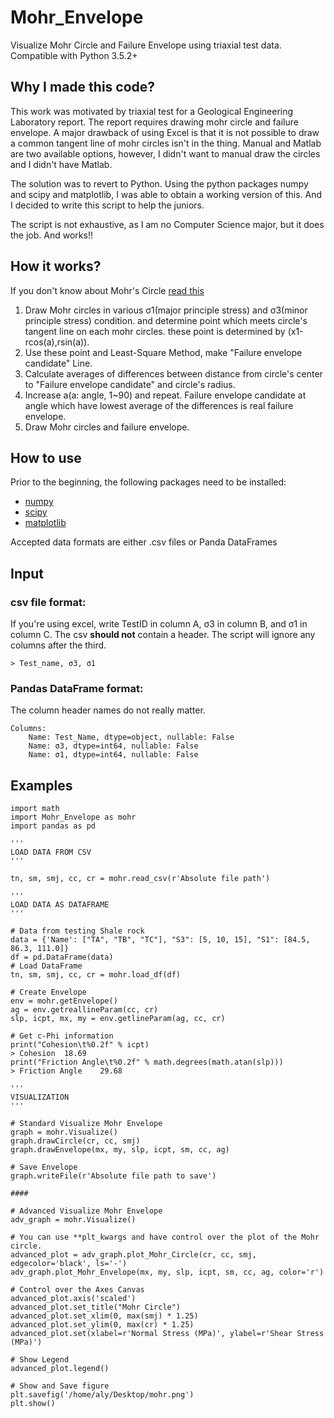 # Mohr_Envelope
Visualize Mohr Circle and Failure Envelope using triaxial test data.
Compatible with Python 3.5.2+

Why I made this code?
-------------
This work was motivated by triaxial test for a Geological Engineering Laboratory report. The report requires drawing mohr circle and failure envelope. A major drawback of using Excel is that it is not possible to draw a common tangent line of mohr circles isn't in the thing. Manual and Matlab are two available options, however, I didn't want to manual draw the circles and I didn't have Matlab.

The solution was to revert to Python. Using the python packages numpy and scipy and matplotlib, I was able to obtain a working version of this. And I decided to write this script to help the juniors.

The script is not exhaustive, as I am no Computer Science major, but it does the job. And works!!

How it works?
-------------
If you don't know about Mohr's Circle [read this](https://en.wikipedia.org/wiki/Mohr's_circle)
1. Draw Mohr circles in various σ1(major principle stress) and σ3(minor principle stress) condition. and determine point which meets circle's tangent line on each mohr circles. these point is determined by (x1-rcos(a),rsin(a)).
2. Use these point and Least-Square Method, make "Failure envelope candidate" Line. 
3. Calculate averages of differences between distance from circle's center to "Failure envelope candidate" and circle's radius.
4. Increase a(a: angle, 1~90) and repeat. Failure envelope candidate at angle which have lowest average of the differences is real failure envelope.
5. Draw Mohr circles and failure envelope.


How to use
-------------
Prior to the beginning, the following packages need to be installed:
* [numpy](http://www.numpy.org/)
* [scipy](https://www.scipy.org/)
* [matplotlib](http://matplotlib.org/)

Accepted data formats are either .csv files or Panda DataFrames

Input
-------------
### csv file format:

If you're using excel, write TestID in column A, σ3 in column B, and σ1 in column C. The csv **should not** contain a header. The script will ignore any columns after the third. 

```
> Test_name, σ3, σ1
```

### Pandas DataFrame format:

The column header names do not really matter.

```
Columns:
    Name: Test_Name, dtype=object, nullable: False
    Name: σ3, dtype=int64, nullable: False
    Name: σ1, dtype=int64, nullable: False
```

Examples
-------------


```python3
import math
import Mohr_Envelope as mohr
import pandas as pd

''' 
LOAD DATA FROM CSV
'''

tn, sm, smj, cc, cr = mohr.read_csv(r'Absolute file path')

''' 
LOAD DATA AS DATAFRAME 
'''

# Data from testing Shale rock
data = {'Name': ["TA", "TB", "TC"], "S3": [5, 10, 15], "S1": [84.5, 86.3, 111.0]}
df = pd.DataFrame(data)
# Load DataFrame
tn, sm, smj, cc, cr = mohr.load_df(df)

# Create Envelope
env = mohr.getEnvelope()
ag = env.getreallineParam(cc, cr)
slp, icpt, mx, my = env.getlineParam(ag, cc, cr)

# Get c-Phi information
print("Cohesion\t%0.2f" % icpt)
> Cohesion	18.69
print("Friction Angle\t%0.2f" % math.degrees(math.atan(slp)))
> Friction Angle	29.68

''' 
VISUALIZATION  
'''

# Standard Visualize Mohr Envelope 
graph = mohr.Visualize()
graph.drawCircle(cr, cc, smj)
graph.drawEnvelope(mx, my, slp, icpt, sm, cc, ag)

# Save Envelope
graph.writeFile(r'Absolute file path to save')

####

# Advanced Visualize Mohr Envelope
adv_graph = mohr.Visualize()

# You can use **plt_kwargs and have control over the plot of the Mohr circle.
advanced_plot = adv_graph.plot_Mohr_Circle(cr, cc, smj, edgecolor='black', ls='-')
adv_graph.plot_Mohr_Envelope(mx, my, slp, icpt, sm, cc, ag, color='r')

# Control over the Axes Canvas
advanced_plot.axis('scaled')
advanced_plot.set_title("Mohr Circle")
advanced_plot.set_xlim(0, max(smj) * 1.25)
advanced_plot.set_ylim(0, max(cr) * 1.25)
advanced_plot.set(xlabel=r'Normal Stress (MPa)', ylabel=r'Shear Stress (MPa)')

# Show Legend
advanced_plot.legend()

# Show and Save figure
plt.savefig('/home/aly/Desktop/mohr.png')
plt.show()
```